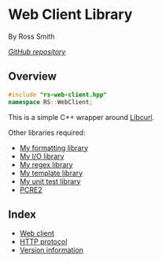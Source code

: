 # Web Client Library

By Ross Smith

_[GitHub repository](https://github.com/CaptainCrowbar/rs-web-client)_

## Overview

```c++
#include "rs-web-client.hpp"
namespace RS::WebClient;
```

This is a simple C++ wrapper around [Libcurl](https://curl.se).

Other libraries required:

* [My formatting library](https://github.com/CaptainCrowbar/rs-format)
* [My I/O library](https://github.com/CaptainCrowbar/rs-io)
* [My regex library](https://github.com/CaptainCrowbar/rs-regex)
* [My template library](https://github.com/CaptainCrowbar/rs-tl)
* [My unit test library](https://github.com/CaptainCrowbar/rs-unit-test)
* [PCRE2](http://www.pcre.org/)

## Index

* [Web client](client.html)
* [HTTP protocol](http.html)
* [Version information](version.html)
